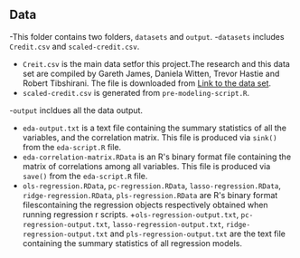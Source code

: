 ## Data



-This folder contains two folders, `datasets` and `output`. 
-`datasets` includes `Credit.csv` and `scaled-credit.csv`.
+ `Creit.csv` is the main data setfor this project.The research and this data set are compiled by Gareth James, Daniela Witten, Trevor Hastie and Robert Tibshirani.  The file is downloaded from [Link to the data set](http://www-bcf.usc.edu/~gareth/ISL/Credit.csv). 
+ `scaled-credit.csv` is generated from `pre-modeling-script.R`.

-`output` incldues all the data output. 
+ `eda-output.txt` is a text file containing the summary statistics of all 
the variables, and the correlation matrix. This file is produced
via `sink()` from the `eda-script.R` file.  
+ `eda-correlation-matrix.RData` is an R's binary format file containing the
matrix of correlations among all variables. This file is produced 
via `save()` from the `eda-script.R` file.  
+ `ols-regression.RData`, `pc-regression.RData`, `lasso-regression.RData`, `ridge-regression.RData`, `pls-regression.RData` are R's binary format filescontaining the regression objects respectively obtained when running regression r scripts. 
+`ols-regression-output.txt`, `pc-regression-output.txt`, `lasso-regression-output.txt`, `ridge-regression-output.txt` and `pls-regression-output.txt` are the text file containing the summary statistics of all regression models. 